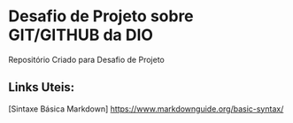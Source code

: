 # Desafio de Projeto sobre GIT/GITHUB da DIO
Repositório Criado para Desafio de Projeto

## Links Uteis:
[Sintaxe Básica  Markdown] https://www.markdownguide.org/basic-syntax/
